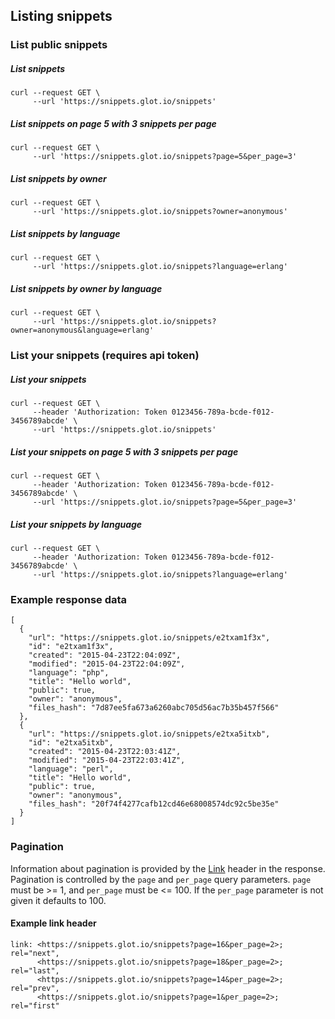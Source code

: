 ## Listing snippets

### List public snippets

##### List snippets
    curl --request GET \
         --url 'https://snippets.glot.io/snippets'

##### List snippets on page 5 with 3 snippets per page
    curl --request GET \
         --url 'https://snippets.glot.io/snippets?page=5&per_page=3'

##### List snippets by owner
    curl --request GET \
         --url 'https://snippets.glot.io/snippets?owner=anonymous'

##### List snippets by language
    curl --request GET \
         --url 'https://snippets.glot.io/snippets?language=erlang'

##### List snippets by owner by language
    curl --request GET \
         --url 'https://snippets.glot.io/snippets?owner=anonymous&language=erlang'


### List your snippets (requires api token)

##### List your snippets
    curl --request GET \
         --header 'Authorization: Token 0123456-789a-bcde-f012-3456789abcde' \
         --url 'https://snippets.glot.io/snippets'

##### List your snippets on page 5 with 3 snippets per page
    curl --request GET \
         --header 'Authorization: Token 0123456-789a-bcde-f012-3456789abcde' \
         --url 'https://snippets.glot.io/snippets?page=5&per_page=3'

##### List your snippets by language
    curl --request GET \
         --header 'Authorization: Token 0123456-789a-bcde-f012-3456789abcde' \
         --url 'https://snippets.glot.io/snippets?language=erlang'


### Example response data
    [
      {
        "url": "https://snippets.glot.io/snippets/e2txam1f3x",
        "id": "e2txam1f3x",
        "created": "2015-04-23T22:04:09Z",
        "modified": "2015-04-23T22:04:09Z",
        "language": "php",
        "title": "Hello world",
        "public": true,
        "owner": "anonymous",
        "files_hash": "7d87ee5fa673a6260abc705d56ac7b35b457f566"
      },
      {
        "url": "https://snippets.glot.io/snippets/e2txa5itxb",
        "id": "e2txa5itxb",
        "created": "2015-04-23T22:03:41Z",
        "modified": "2015-04-23T22:03:41Z",
        "language": "perl",
        "title": "Hello world",
        "public": true,
        "owner": "anonymous",
        "files_hash": "20f74f4277cafb12cd46e68008574dc92c5be35e"
      }
    ]


### Pagination
Information about pagination is provided by the [Link](http://tools.ietf.org/html/rfc5988) header in the response.
Pagination is controlled by the `page` and `per_page` query parameters. `page` must be >= 1, and `per_page` must
be <= 100. If the `per_page` parameter is not given it defaults to 100.

#### Example link header
    link: <https://snippets.glot.io/snippets?page=16&per_page=2>; rel="next",
          <https://snippets.glot.io/snippets?page=18&per_page=2>; rel="last",
          <https://snippets.glot.io/snippets?page=14&per_page=2>; rel="prev",
          <https://snippets.glot.io/snippets?page=1&per_page=2>; rel="first"
